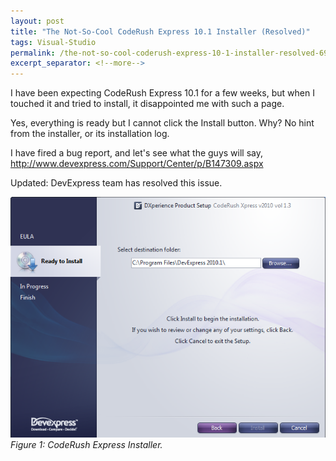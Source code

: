 ```yaml
---
layout: post
title: "The Not-So-Cool CodeRush Express 10.1 Installer (Resolved)"
tags: Visual-Studio
permalink: /the-not-so-cool-coderush-express-10-1-installer-resolved-6938c7cbd9dd
excerpt_separator: <!--more-->
---
```

I have been expecting CodeRush Express 10.1 for a few weeks, but when I touched it and tried to install, it disappointed me with such a page.
<!--more-->

Yes, everything is ready but I cannot click the Install button. Why? No hint from the installer, or its installation log.

I have fired a bug report, and let's see what the guys will say, http://www.devexpress.com/Support/Center/p/B147309.aspx

Updated: DevExpress team has resolved this issue.

![img-description](/images/coderush-express.png)
_Figure 1: CodeRush Express Installer._


